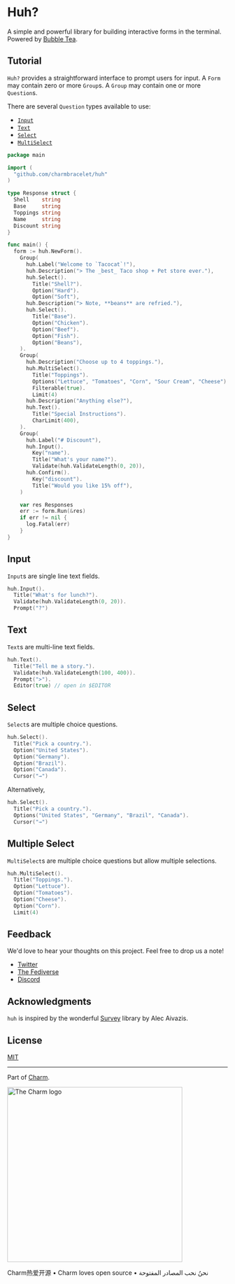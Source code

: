 # Huh?

A simple and powerful library for building interactive forms in the terminal. Powered by [Bubble Tea](https://github.com/charmbracelet/bubbletea).

## Tutorial

`Huh?` provides a straightforward interface to prompt users for input. A `Form` may contain zero or more `Group`s. A `Group` may contain one or more `Question`s.

There are several `Question` types available to use:
* [`Input`](#input)
* [`Text`](#text)
* [`Select`](#select)
* [`MultiSelect`](#multiple-select)

```go
package main

import (
  "github.com/charmbracelet/huh"
)

type Response struct {
  Shell    string
  Base     string
  Toppings string
  Name     string
  Discount string
}

func main() {
  form := huh.NewForm().
    Group(
      huh.Label("Welcome to `Tacocat`!"),
      huh.Description("> The _best_ Taco shop + Pet store ever."),
      huh.Select().
        Title("Shell?").
        Option("Hard").
        Option("Soft"),
      huh.Description("> Note, **beans** are refried."),
      huh.Select().
        Title("Base").
        Option("Chicken").
        Option("Beef").
        Option("Fish").
        Option("Beans"),
    ).
    Group(
      huh.Description("Choose up to 4 toppings."),
      huh.MultiSelect().
        Title("Toppings").
        Options("Lettuce", "Tomatoes", "Corn", "Sour Cream", "Cheese").
        Filterable(true).
        Limit(4)
      huh.Description("Anything else?"),
      huh.Text().
        Title("Special Instructions").
        CharLimit(400),
    ).
    Group(
      huh.Label("# Discount"),
      huh.Input().
        Key("name").
        Title("What's your name?").
        Validate(huh.ValidateLength(0, 20)),
      huh.Confirm().
        Key("discount").
        Title("Would you like 15% off"),
    )

    var res Responses
    err := form.Run(&res)
    if err != nil {
      log.Fatal(err)
    }
}
```

## Input

`Input`s are single line text fields.

```go
huh.Input().
  Title("What's for lunch?").
  Validate(huh.ValidateLength(0, 20)).
  Prompt("?")
```

## Text

`Text`s are multi-line text fields.

```go
huh.Text().
  Title("Tell me a story.").
  Validate(huh.ValidateLength(100, 400)).
  Prompt(">").
  Editor(true) // open in $EDITOR
```

## Select

`Select`s are multiple choice questions.

```go
huh.Select().
  Title("Pick a country.").
  Option("United States").
  Option("Germany").
  Option("Brazil").
  Option("Canada").
  Cursor("→")
```

Alternatively,

```go
huh.Select().
  Title("Pick a country.").
  Options("United States", "Germany", "Brazil", "Canada").
  Cursor("→")
```

## Multiple Select

`MultiSelect`s are multiple choice questions but allow multiple selections.

```go
huh.MultiSelect().
  Title("Toppings.").
  Option("Lettuce").
  Option("Tomatoes").
  Option("Cheese").
  Option("Corn").
  Limit(4)
```


## Feedback

We'd love to hear your thoughts on this project. Feel free to drop us a note!

* [Twitter](https://twitter.com/charmcli)
* [The Fediverse](https://mastodon.social/@charmcli)
* [Discord](https://charm.sh/chat)

## Acknowledgments

`huh` is inspired by the wonderful [Survey][survey] library by Alec Aivazis.

[survey]: https://github.com/AlecAivazis/survey

## License

[MIT](https://github.com/charmbracelet/bubbletea/raw/master/LICENSE)

***

Part of [Charm](https://charm.sh).

<a href="https://charm.sh/"><img alt="The Charm logo" src="https://stuff.charm.sh/charm-badge.jpg" width="400"></a>

Charm热爱开源 • Charm loves open source • نحنُ نحب المصادر المفتوحة
